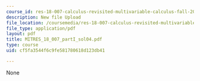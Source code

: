```yaml
---
course_id: res-18-007-calculus-revisited-multivariable-calculus-fall-2011
description: New file Upload
file_location: /coursemedia/res-18-007-calculus-revisited-multivariable-calculus-fall-2011/cf5fa3544f6c9fe581780618d123db41_MITRES_18_007_partI_sol04.pdf
file_type: application/pdf
layout: pdf
title: MITRES_18_007_partI_sol04.pdf
type: course
uid: cf5fa3544f6c9fe581780618d123db41

---
```

None